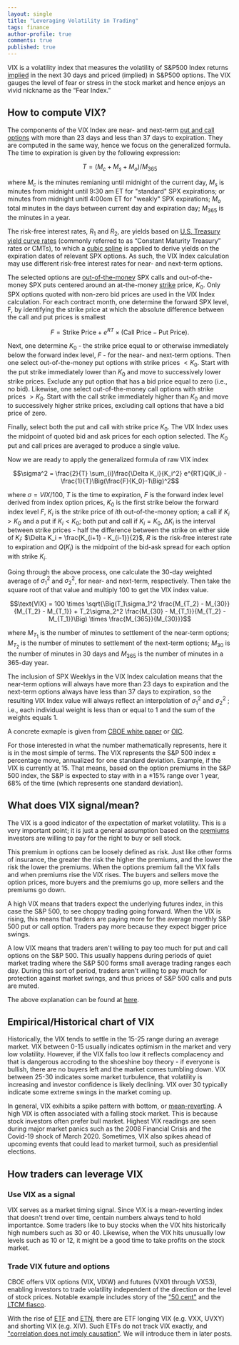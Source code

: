 ```yaml
---
layout: single
title: "Leveraging Volatility in Trading"
tags: finance
author-profile: true
comments: true
published: true
---
```


VIX is a volatility index that measures the volatility of S&P500 Index returns [implied](https://www.investopedia.com/terms/i/iv.asp#toc-what-is-implied-volatility-iv) in the next 30 days and priced (implied) in S&P500 options. The VIX gauges the level of fear or stress in the stock market and hence enjoys an vivid nickname as the “Fear Index.”

## How to compute VIX?

The components of the VIX Index are near- and next-term [put and call options](https://www.investopedia.com/options-basics-tutorial-4583012#toc-what-are-options) with more than 23 days and less than 37 days to expiration. They are computed in the same way, hence we focus on the generalized formula. The time to expiration is given by the following expression:

$$T = (M_c + M_s + M_o) / M_{365}$$

where $M_c$ is the minutes remianing until midnight of the current day, $M_s$ is minutes from midnight until 9:30 am ET for "standard" SPX expirations; or minutes from midnight unitl 4:00om ET for "weakly" SPX expirations; $M_o$ total minutes in the days between current day and expiration day; $M_{365}$ is the minutes in a year.

The risk-free interest rates, $R_1$ and $R_2$, are yields based on [U.S. Treasury yield curve rates](https://www.investopedia.com/terms/c/cmtindex.asp) (commonly referred to as “Constant Maturity Treasury” rates or CMTs), to which a [cubic spline](https://mathworld.wolfram.com/CubicSpline.html) is applied to derive yields on the expiration dates of relevant SPX options. As such, the VIX Index calculation may use different risk-free interest rates for near- and next-term options.

The selected options are [out-of-the-money](https://www.investopedia.com/ask/answers/042715/what-difference-between-money-and-out-money.asp) SPX calls and out-of-the-money SPX puts centered around an at-the-money [strike](https://www.investopedia.com/terms/s/strikeprice.asp#toc-what-is-a-strike-price) price, $K_0$. Only SPX options quoted with non-zero bid prices are used in the VIX Index calculation.  For each contract month, one determine the forward SPX level, F, by identifying the strike price at which the absolute difference between the call and put prices is smallest

$$F = \text{Strike Price} + e^{RT} \times (\text{Call Price} - \text{Put Price}).$$

Next, one determine $K_0$ - the strike price equal to or otherwise immediately below the forward index level, $F$ - for the near- and next-term options. Then one select out-of-the-money put options with strike prices $< K_0$. Start with the put strike immediately lower than $K_0$ and move to successively lower strike prices. Exclude any put option that has a bid price equal to zero (i.e., no bid). Likewise, one select out-of-the-money call options with strike prices $> K_0$. Start with the call strike immediately higher than $K_0$ and move
to successively higher strike prices, excluding call options that have a bid price of zero.

Finally, select both the put and call with strike price $K_0$. The VIX Index uses the midpoint of quoted bid and ask prices for each option selected. The $K_0$ put and call prices are averaged to produce a single value. 

Now we are ready to apply the generalized formula of raw VIX index

$$\sigma^2 = \frac{2}{T} \sum_{i}\frac{\Delta K_i}{K_i^2} e^{RT}Q(K_i) - \frac{1}{T}\Big(\frac{F}{K_0}-1\Big)^2$$

where $\sigma = VIX/100$, $T$ is the time to expiration, $F$ is the forward index level derived from index option prices, $K_0$ is the first strike below the forward index level $F$, $K_i$ is the strike price of $i$th out-of-the-money option; a call if $K_i > K_0$ and a put if $K_i < K_0$; both put and call if $K_i=K_0$, $\Delta K_i$ is the interval between strike prices -  half the difference between the strike on either side of $K_i$: $\Delta K_i = \frac{K_{i+1} - K_{i-1}}{2}$, $R$ is the risk-free interest rate to expiration and $Q(K_i)$ is the midpoint of the bid-ask spread for each option with strike $K_i$.

Going through the above process, one calculate the 30-day weighted average of $\sigma_1^2$ and $\sigma_2^2$, for near- and next-term, respectively. Then take the square root of that value and multiply 100 to get the VIX index value.

$$\text{VIX} = 100 \times \sqrt{\Big(T_1\sigma_1^2 \frac{M_{T_2} - M_{30}}{M_{T_2} - M_{T_1}} + T_2\sigma_2^2 \frac{M_{30} - M_{T_1}}{M_{T_2} - M_{T_1}}\Big) \times \frac{M_{365}}{M_{30}}}$$

where $M_{T_1}$ is the  number of minutes to settlement of the near-term options; $M_{T_2}$ is the  number of minutes to settlement of the next-term options; $M_{30}$ is the  number of minutes in 30 days and $M_{365}$ is the  number of minutes in a 365-day year. 

The inclusion of SPX Weeklys in the VIX Index calculation means that the near-term options will always have more than 23 days to expiration and the next-term options always have less than 37 days to expiration, so the resulting VIX Index value will always reflect an interpolation of $\sigma_1^2$ and $\sigma_2^2$ ; i.e., each individual weight is less than or equal to 1 and the sum of the weights equals 1.

A concrete exmaple is given from [CBOE white paper](https://cdn.cboe.com/resources/vix/vixwhite.pdf) or [OIC](https://www.optionseducation.org/referencelibrary/white-papers/page-assets/vixwhite.aspx).

For those interested in what the number mathematically represents, here it is in the most simple of terms. The VIX represents the S&P 500 index $\pm$ percentage move, annualized for one standard deviation. Example, if the VIX is currently at 15. That means, based on the option premiums in the S&P 500 index, the S&P is expected to stay with in a $\pm 15\%$ range over 1 year, $68\%$ of the time (which represents one standard deviation). 

## What does VIX signal/mean?

The VIX is a good indicator of the expectation of market volatility. This is a very important point; it is just a general assumption based on the [premiums](https://www.investopedia.com/terms/o/option-premium.asp#toc-what-is-an-option-premium) investors are willing to pay for the right to buy or sell stock.

This premium in options can be loosely defined as risk. Just like other forms of insurance, the greater the risk the higher the premiums, and the lower the risk the lower the premiums. When the options premium fall the VIX falls and when premiums rise the VIX rises. The buyers and sellers move the option prices, more buyers and the premiums go up, more sellers and the premiums go down.

A high VIX means that traders expect the underlying futures index, in this case the S&P 500, to see choppy trading going forward. When the VIX is rising, this means that traders are paying more for the average monthly S&P 500 put or call option. Traders pay more because they expect bigger price swings. 

A low VIX means that traders aren't willing to pay too much for put and call options on the S&P 500. This usually happens during periods of quiet market trading where the S&P 500 forms small average trading ranges each day. During this sort of period, traders aren't willing to pay much for protection against market swings, and thus prices of S&P 500 calls and puts are muted.

The above explanation can be found at [here](https://seekingalpha.com/article/4493104-cboe-volatility-index-vix).

## Empirical/Historical chart of VIX

Historically, the VIX tends to settle in the 15-25 range during an average market. VIX between 0-15 usually indicates optimism in the market and very low volatility. However, if the VIX falls too low it reflects complacency and that is dangerous accroding to the shoeshine boy theory - if everyone is bullish, there are no buyers left and the market comes tumbling down. VIX between 25-30 indicates some market turbulence, that volatility is increasing and investor confidence is likely declining. VIX over 30 typically indicate some extreme swings in the market coming up.

In general, VIX exhibits a spike pattern with bottom, or [mean-reverting](https://www.investopedia.com/terms/m/meanreversion.asp). A high VIX is often associated with a falling stock market. This is because stock investors often prefer bull market. Highest VIX readings are seen during major market panics such as the 2008 Financial Crisis and the Covid-19 shock of March 2020. Sometimes, VIX also spikes ahead of upcoming events that could lead to market turmoil, such as presidential elections.

## How traders can leverage VIX

### Use VIX as a signal

VIX serves as a market timing signal. Since VIX is a mean-reverting index that doesn't trend over time, centain numbers always tend to hold importantce. Some traders like to buy stocks when the VIX hits historically high numbers such as 30 or 40. Likewise, when the VIX hits unusually low levels such as 10 or 12, it might be a good time to take profits on the stock market.

### Trade VIX future and options

CBOE offers VIX options (VIX, VIXW) and futures (VX01 through VX53), enabling investors to trade volatility independent of the direction or the level of stock prices. Notable example includes story of the ["50 cent"](https://www.yahoo.com/entertainment/mystery-trader-50-cent-made-133000978.html) and the [LTCM fiasco](https://www.amazon.com/When-Genius-Failed-Long-Term-Management/dp/0375758259).

With the rise of [ETF](https://www.investopedia.com/terms/e/etf.asp) and [ETN](https://www.investopedia.com/terms/e/etn.asp), there are ETF longing VIX (e.g. VXX, UVXY) and shorting VIX (e.g. XIV). Such ETFs do not track VIX exactly, and ["correlation does not imply causation"](https://en.wikipedia.org/wiki/Correlation_does_not_imply_causation). We will introduce them in later posts.